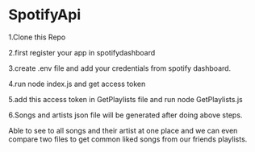 # SpotifyApi

1.Clone this Repo

2.first register your app in spotifydashboard

3.create .env file and add your credentials from spotify dashboard.

4.run node index.js and get access token 

5.add this access token in GetPlaylists file and run node GetPlaylists.js

6.Songs and artists json file will be generated after doing above steps.


Able to see to all songs and their artist at one place and we can even compare two files to get common liked songs from our friends playlists.
